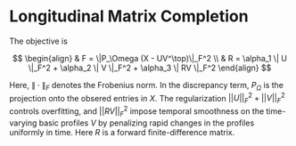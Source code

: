 # Longitudinal Matrix Completion

The objective is

$$
\begin{align}
& F = \|P_\Omega (X - UV^\top)\|_F^2
\\
& R = \alpha_1 \| U \|_F^2 + \alpha_2 \| V \|_F^2 + \alpha_3 \| RV \|_F^2
\end{align}
$$

Here, $\| \cdot \|_F$ denotes the Frobenius norm. In the discrepancy term, $P_{\Omega}$ is the projection onto the obsered entries in $X$. The regularization $|| U ||_F^2 + || V ||_F^2$ controls overfitting, and $|| RV ||_F^2$ impose temporal smoothness on the time-varying basic profiles $V$ by penalizing rapid changes in the profiles uniformly in time. Here $R$ is a forward finite-difference matrix.
